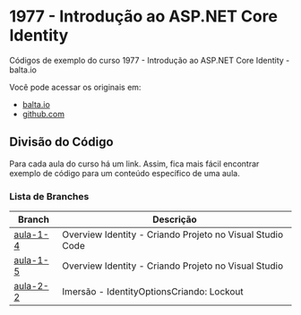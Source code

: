 # 1977 - Introdução ao ASP.NET Core Identity

Códigos de exemplo do curso 1977 - Introdução ao ASP.NET Core Identity - balta.io

Você pode acessar os originais em:

-   [balta.io](https://balta.io/)
-   [github.com](https://github.com/balta-io/1977)

## Divisão do Código

Para cada aula do curso há um link. Assim, fica mais fácil encontrar exemplo de código para um conteúdo específico de uma aula.

### Lista de Branches

| Branch   | Descrição                                                 |
| -------- | --------------------------------------------------------- |
| [aula-1-4](278de57adea8c9aa9d6333d6068818e2cb519be7/OverviewIdentity) | Overview Identity - Criando Projeto no Visual Studio Code |
| [aula-1-5](12902bc3030ffe516fef971af79de864dc946b27/Id.Overview.Mvc.Vstudio) | Overview Identity - Criando Projeto no Visual Studio |
| [aula-2-2](df010a0732b2f8a3bb8db57436e11e58567daf6e/Id.Overview.Mvc.Vstudio) | Imersão - IdentityOptionsCriando: Lockout |
